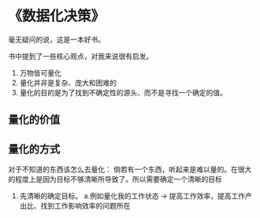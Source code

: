 # 《数据化决策》

毫无疑问的说，这是一本好书。


书中提到了一些核心观点，对我来说很有启发。

1. 万物皆可量化
2. 量化并非是复杂、庞大和困难的
3. 量化的目的是为了找到不确定性的源头、而不是寻找一个确定的值。

## 量化的价值

## 量化的方式


对于不知道的东西该怎么去量化：
  倘若有一个东西，听起来是难以量的。在很大的程度上是因为目标不够清晰所导致了。所以需要确定一个清晰的目标
  
  
  1. 先清晰的确定目标。
    a.例如量化我的工作状态 -> 提高工作效率，提高工作产出比、找到工作影响效率的问题所在
